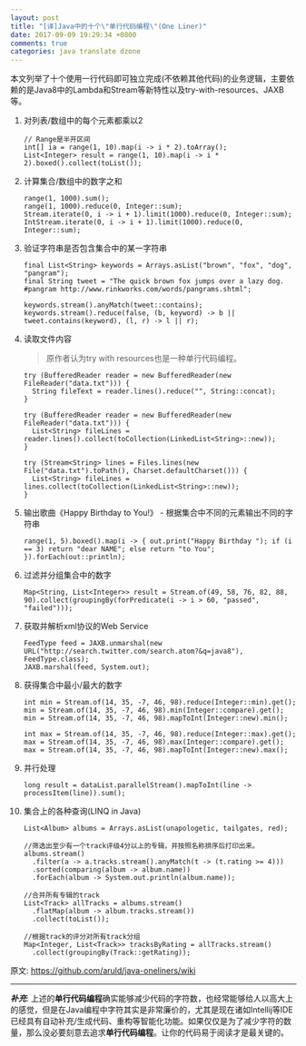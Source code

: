 ```yaml
---
layout: post
title: "[译]Java中的十个\"单行代码编程\"(One Liner)"
date: 2017-09-09 19:29:34 +0800
comments: true
categories: java translate dzone
---
```


本文列举了十个使用一行代码即可独立完成(不依赖其他代码)的业务逻辑，主要依赖的是Java8中的Lambda和Stream等新特性以及try-with-resources、JAXB等。

<!--more-->

1. 对列表/数组中的每个元素都乘以2

	```
	// Range是半开区间
	int[] ia = range(1, 10).map(i -> i * 2).toArray();
	List<Integer> result = range(1, 10).map(i -> i * 2).boxed().collect(toList());
   ```
    
2. 计算集合/数组中的数字之和

	```
	range(1, 1000).sum();
  	range(1, 1000).reduce(0, Integer::sum);
   	Stream.iterate(0, i -> i + 1).limit(1000).reduce(0, Integer::sum);
   	IntStream.iterate(0, i -> i + 1).limit(1000).reduce(0, Integer::sum);
   ```

3. 验证字符串是否包含集合中的某一字符串

	```
   final List<String> keywords = Arrays.asList("brown", "fox", "dog", "pangram");
   final String tweet = "The quick brown fox jumps over a lazy dog. #pangram http://www.rinkworks.com/words/pangrams.shtml";

   keywords.stream().anyMatch(tweet::contains);
   keywords.stream().reduce(false, (b, keyword) -> b || tweet.contains(keyword), (l, r) -> l || r);
   ```
    
4. 读取文件内容

	> 原作者认为try with resources也是一种单行代码编程。
	
	```
	try (BufferedReader reader = new BufferedReader(new FileReader("data.txt"))) {
	  String fileText = reader.lines().reduce("", String::concat);
	}
	
	try (BufferedReader reader = new BufferedReader(new FileReader("data.txt"))) {
	  List<String> fileLines = reader.lines().collect(toCollection(LinkedList<String>::new));
	}
	
	try (Stream<String> lines = Files.lines(new File("data.txt").toPath(), Charset.defaultCharset())) {
	  List<String> fileLines = lines.collect(toCollection(LinkedList<String>::new));
	}
    ```
    
5. 输出歌曲《Happy Birthday to You!》 - 根据集合中不同的元素输出不同的字符串

	```
   	range(1, 5).boxed().map(i -> { out.print("Happy Birthday "); if (i == 3) return "dear NAME"; else return "to You"; }).forEach(out::println);
	```

6. 过滤并分组集合中的数字

	```
    Map<String, List<Integer>> result = Stream.of(49, 58, 76, 82, 88, 90).collect(groupingBy(forPredicate(i -> i > 60, "passed", "failed")));
	```
    
7. 获取并解析xml协议的Web Service

	```
   FeedType feed = JAXB.unmarshal(new URL("http://search.twitter.com/search.atom?&q=java8"), FeedType.class);
   JAXB.marshal(feed, System.out);
   ```
    
8. 获得集合中最小/最大的数字

	```
	int min = Stream.of(14, 35, -7, 46, 98).reduce(Integer::min).get();
	min = Stream.of(14, 35, -7, 46, 98).min(Integer::compare).get();
	min = Stream.of(14, 35, -7, 46, 98).mapToInt(Integer::new).min();
	
	int max = Stream.of(14, 35, -7, 46, 98).reduce(Integer::max).get();
	max = Stream.of(14, 35, -7, 46, 98).max(Integer::compare).get();
	max = Stream.of(14, 35, -7, 46, 98).mapToInt(Integer::new).max();
   ```
    
9. 并行处理

	```
	long result = dataList.parallelStream().mapToInt(line -> processItem(line)).sum();
	```
    
10. 集合上的各种查询(LINQ in Java)

	```
	List<Album> albums = Arrays.asList(unapologetic, tailgates, red);
	
	//筛选出至少有一个track评级4分以上的专辑，并按照名称排序后打印出来。
	albums.stream()
	  .filter(a -> a.tracks.stream().anyMatch(t -> (t.rating >= 4)))
	  .sorted(comparing(album -> album.name))
	  .forEach(album -> System.out.println(album.name));
	
	//合并所有专辑的track
	List<Track> allTracks = albums.stream()
	  .flatMap(album -> album.tracks.stream())
	  .collect(toList());
	
	//根据track的评分对所有track分组
	Map<Integer, List<Track>> tracksByRating = allTracks.stream()
	  .collect(groupingBy(Track::getRating));
	```
	
原文: <https://github.com/aruld/java-oneliners/wiki>

---

***补充***: 上述的**单行代码编程**确实能够减少代码的字符数，也经常能够给人以高大上的感觉，但是在Java编程中字符其实是非常廉价的，尤其是现在诸如Intellij等IDE已经具有自动补充/生成代码、重构等智能化功能。如果仅仅是为了减少字符的数量，那么没必要刻意去追求**单行代码编程**。让你的代码易于阅读才是最关键的。